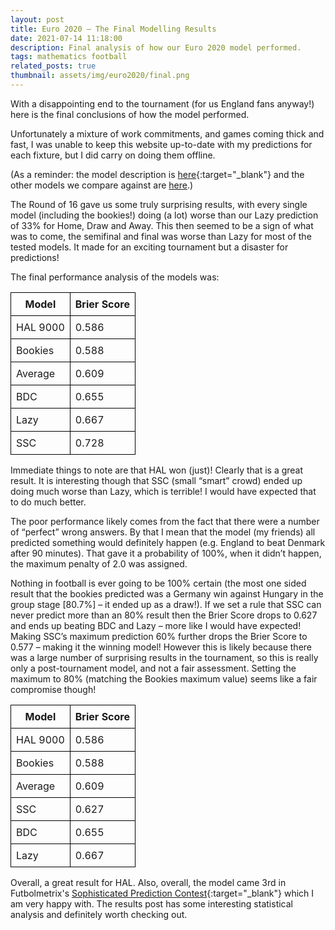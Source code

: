 ```yaml
---
layout: post
title: Euro 2020 – The Final Modelling Results
date: 2021-07-14 11:18:00
description: Final analysis of how our Euro 2020 model performed.
tags: mathematics football
related_posts: true
thumbnail: assets/img/euro2020/final.png
---
```


With a disappointing end to the tournament (for us England fans anyway!) here is the final conclusions of how the model performed.

Unfortunately a mixture of work commitments, and games coming thick and fast, I was unable to keep this website up-to-date with my predictions for each fixture, but I did carry on doing them offline.

(As a reminder: the model description is [here](https://seanelvidge.github.io/articles/2021/Euro_2020_Predictions/){:target="\_blank"} and the other models we compare against are [here](https://seanelvidge.com/articles/2021/Euro_2020_Round_1_Results_and_Validation/).)

The Round of 16 gave us some truly surprising results, with every single model (including the bookies!) doing (a lot) worse than our Lazy prediction of 33% for Home, Draw and Away. This then seemed to be a sign of what was to come, the semifinal and final was worse than Lazy for most of the tested models. It made for an exciting tournament but a disaster for predictions!

The final performance analysis of the models was:

<table style="border-collapse: collapse; width: 50%;">
  <thead>
    <tr>
      <th style="border: 1px solid black; padding: 8px;">Model</th>
      <th style="border: 1px solid black; padding: 8px;">Brier Score</th>
    </tr>
  </thead>
  <tbody>
    <tr>
      <td style="border: 1px solid black; padding: 8px;">HAL 9000</td>
      <td style="border: 1px solid black; padding: 8px;">0.586</td>
    </tr>
    <tr>
      <td style="border: 1px solid black; padding: 8px;">Bookies</td>
      <td style="border: 1px solid black; padding: 8px;">0.588</td>
    </tr>
    <tr>
      <td style="border: 1px solid black; padding: 8px;">Average</td>
      <td style="border: 1px solid black; padding: 8px;">0.609</td>
    </tr>
    <tr>
      <td style="border: 1px solid black; padding: 8px;">BDC</td>
      <td style="border: 1px solid black; padding: 8px;">0.655</td>
    </tr>
    <tr>
      <td style="border: 1px solid black; padding: 8px;">Lazy</td>
      <td style="border: 1px solid black; padding: 8px;">0.667</td>
    </tr>
    <tr>
      <td style="border: 1px solid black; padding: 8px;">SSC</td>
      <td style="border: 1px solid black; padding: 8px;">0.728</td>
    </tr>
  </tbody>
</table>

Immediate things to note are that HAL won (just)! Clearly that is a great result. It is interesting though that SSC (small “smart” crowd) ended up doing much worse than Lazy, which is terrible! I would have expected that to do much better.

The poor performance likely comes from the fact that there were a number of “perfect” wrong answers. By that I mean that the model (my friends) all predicted something would definitely happen (e.g. England to beat Denmark after 90 minutes). That gave it a probability of 100%, when it didn’t happen, the maximum penalty of 2.0 was assigned.

Nothing in football is ever going to be 100% certain (the most one sided result that the bookies predicted was a Germany win against Hungary in the group stage [80.7%] – it ended up as a draw!). If we set a rule that SSC can never predict more than an 80% result then the Brier Score drops to 0.627 and ends up beating BDC and Lazy – more like I would have expected! Making SSC’s maximum prediction 60% further drops the Brier Score to 0.577 – making it the winning model! However this is likely because there was a large number of surprising results in the tournament, so this is really only a post-tournament model, and not a fair assessment. Setting the maximum to 80% (matching the Bookies maximum value) seems like a fair compromise though!

<table style="border-collapse: collapse; width: 50%;">
  <thead>
    <tr>
      <th style="border: 1px solid black; padding: 8px;">Model</th>
      <th style="border: 1px solid black; padding: 8px;">Brier Score</th>
    </tr>
  </thead>
  <tbody>
    <tr>
      <td style="border: 1px solid black; padding: 8px;">HAL 9000</td>
      <td style="border: 1px solid black; padding: 8px;">0.586</td>
    </tr>
    <tr>
      <td style="border: 1px solid black; padding: 8px;">Bookies</td>
      <td style="border: 1px solid black; padding: 8px;">0.588</td>
    </tr>
    <tr>
      <td style="border: 1px solid black; padding: 8px;">Average</td>
      <td style="border: 1px solid black; padding: 8px;">0.609</td>
    </tr>
    <tr>
      <td style="border: 1px solid black; padding: 8px;">SSC</td>
      <td style="border: 1px solid black; padding: 8px;">0.627</td>
    </tr>
    <tr>
      <td style="border: 1px solid black; padding: 8px;">BDC</td>
      <td style="border: 1px solid black; padding: 8px;">0.655</td>
    </tr>
    <tr>
      <td style="border: 1px solid black; padding: 8px;">Lazy</td>
      <td style="border: 1px solid black; padding: 8px;">0.667</td>
    </tr>
  </tbody>
</table>

Overall, a great result for HAL. Also, overall, the model came 3rd in Futbolmetrix's [Sophisticated Prediction Contest](https://futbolmetrix.wordpress.com/2021/07/12/euro2020-sophcon-final-results/){:target="\_blank"} which I am very happy with. The results post has some interesting statistical analysis and definitely worth checking out.
